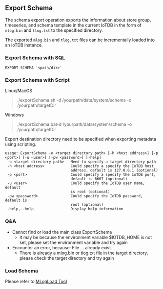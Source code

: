 <!--

    Licensed to the Apache Software Foundation (ASF) under one
    or more contributor license agreements.  See the NOTICE file
    distributed with this work for additional information
    regarding copyright ownership.  The ASF licenses this file
    to you under the Apache License, Version 2.0 (the
    "License"); you may not use this file except in compliance
    with the License.  You may obtain a copy of the License at
    
        http://www.apache.org/licenses/LICENSE-2.0
    
    Unless required by applicable law or agreed to in writing,
    software distributed under the License is distributed on an
    "AS IS" BASIS, WITHOUT WARRANTIES OR CONDITIONS OF ANY
    KIND, either express or implied.  See the License for the
    specific language governing permissions and limitations
    under the License.

-->

## Export Schema

The schema export operation exports the information about store group, timeseries, and schema template in the current IoTDB in the form of `mlog.bin` and `tlog.txt` to the specified directory.

The exported `mlog.bin` and `tlog.txt` files can be incrementally loaded into an IoTDB instance.

### Export Schema with SQL

```
EXPORT SCHEMA '<path/dir>' 
```

### Export Schema with Script

Linux/MacOS

> ./exportSchema.sh -d /yourpath/data/system/schema -o /yourpath/targetDir

Windows

> ./exportSchema.bat-d /yourpath/data/system/schema -o /yourpath/targetDir


Export destination directory need to be specified when exporting metadata using scripting.
```
usage: ExportSchema -o <target directory path> [-h <host address>] [-p <port>] [-u <user>] [-pw <password>] [-help]
 -o <target directory path>   Need to specify a target directory path
 -h <host address>            Could specify a specify the IoTDB host
                              address, default is 127.0.0.1 (optional)
 -p <port>                    Could specify a specify the IoTDB port,
                              default is 6667 (optional)
 -u <user>                    Could specify the IoTDB user name, default
                              is root (optional)
 -pw <password>               Could specify the IoTDB password, default is
                              root (optional)
 -help,--help                 Display help information
```

### Q&A

* Cannot find or load the main class ExportSchema
    * It may be because the environment variable $IOTDB_HOME is not set, please set the environment variable and try again
* Encounter an error, because: File ... already exist.
    * There is already a mlog.bin or tlog.txt file in the target directory, please check the target directory and try again


### Load Schema

Please refer to [MLogLoad Tool](https://iotdb.apache.org/UserGuide/V0.13.x/Maintenance-Tools/MLogLoad-Tool.html)

